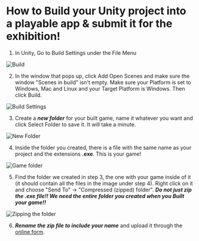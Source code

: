 # How to Build your Unity project into a playable app & submit it for the exhibition!

1. In Unity, Go to Build Settings under the File Menu

![Build](http://users.design.ucla.edu/~hsoderstrom/si22/build1.png)


2. In the window that pops up, click Add Open Scenes and make sure the window "Scenes in build" isn't empty. Make sure your Platform is set to Windows, Mac and Linux and your Target Platform is Windows. 
Then click Build.

![Build Settings](http://users.design.ucla.edu/~hsoderstrom/si22/build2.PNG)


3. Create a ***new folder*** for your built game, name it whatever you want and click Select Folder to save it. It will take a minute.

![New Folder](http://users.design.ucla.edu/~hsoderstrom/si22/build2.5.PNG)

4. Inside the folder you created, there is a file with the same name as your project and the extensions **.exe**. This is your game!

![Game folder](http://users.design.ucla.edu/~hsoderstrom/si22/build3.PNG)


5. Find the folder we created in step 3, the one with your game inside of it (it should contain all the files in the image under step 4). Right click on it and choose "Send To" -> "Compressed (zipped) folder".
***Do not just zip the .exe file!! We need the entire folder you created when you Built your game!!***

![Zipping the folder](http://users.design.ucla.edu/~hsoderstrom/si22/build4.png)


6. ***Rename the zip file to include your name*** and upload it through the [online form](https://docs.google.com/forms/d/1J6dHznd0uF_UUVqVkkTuV9VpsI0GxDb3ddIsBhe9k2c/).

